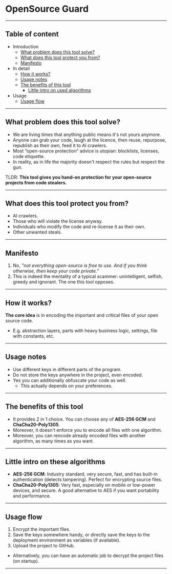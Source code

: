 # OpenSource Guard

---
## Table of content

- Introduction
  - [What problem does this tool solve?](#what-problem-does-this-tool-solve)
  - [What does this tool protect you from?](#what-does-this-tool-protect-you-from)
  - [Manifesto](#manifesto)
- In detail
  - [How it works?](#how-it-works)
  - [Usage notes](#usage-notes)
  - [The benefits of this tool](#the-benefits-of-this-tool)
    - [Little intro on used algorithms](#little-intro-on-these-algorithms)
- Usage
  - [Usage flow](#usage-flow)


---

## What problem does this tool solve?

- We are living times that anything public means it's not yours anymore.
- Anyone can grab your code, laugh at the licence, then reuse, repurpose, republish as their own, feed it to
  AI crawlers.
- Most “open-source protection” advice is utopian: blocklists, licenses, code etiquette.
- In reality, as in life the majority doesn't respect the rules but respect the gun.

TLDR: **This tool gives you hand-on protection for your open-source projects from code stealers.**

---

## What does this tool protect you from?

- AI crawlers.
- Those who will violate the license anyway.
- Individuals who modify the code and re-license it as their own.
- Other unwanted steals.

---

## Manifesto
1. No, _"not everything open-source is free to use. And if you think otherwise, then keep your code private."_
2. This is indeed the mentality of a typical scammer: unintelligent, selfish, greedy and ignorant. The one this tool opposes.

---

## How it works?

**The core idea** is in encoding the important and critical files of your open source code.

- E.g. abstraction layers, parts with heavy business logic, settings, file with constants, etc.

---

## Usage notes

- Use different keys in different parts of the program.
- Do not store the keys anywhere in the project, even encoded.
- Yes you can additionally obfuscate your code as well.
  - This actually depends on your preferences.

---

## The benefits of this tool

- It provides 2 in 1 choice. You can choose any of **AES-256 GCM** and **ChaCha20-Poly1305**.
- Moreover, it doesn't enforce you to encode all files with one algorithm.
- Moreover, you can rencode already encoded files with another algorithm, as many times as you want.

---

## Little intro on these algorithms

- **AES-256 GCM**: Industry standard, very secure, fast, and has built-in authentication (detects tampering). Perfect
  for encrypting source files.
- **ChaCha20-Poly1305**: Very fast, especially on mobile or low-power devices, and secure. A good alternative to AES if
  you want portability and performance.

---

## Usage flow

1. Encrypt the important files.
2. Save the keys somewhere handy, or directly save the keys to the deployment environment as variables (if available).
3. Upload the project to GitHub.


- Alternatively, you can have an automatic job to decrypt the project files (on startup).

---
